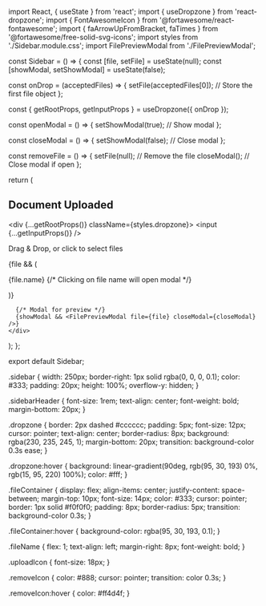 import React, { useState } from 'react';
import { useDropzone } from 'react-dropzone';
import { FontAwesomeIcon } from '@fortawesome/react-fontawesome';
import { faArrowUpFromBracket, faTimes } from '@fortawesome/free-solid-svg-icons';
import styles from './Sidebar.module.css';
import FilePreviewModal from './FilePreviewModal';

const Sidebar = () => {
  const [file, setFile] = useState(null);
  const [showModal, setShowModal] = useState(false);

  const onDrop = (acceptedFiles) => {
    setFile(acceptedFiles[0]); // Store the first file object
  };

  const { getRootProps, getInputProps } = useDropzone({ onDrop });

  const openModal = () => {
    setShowModal(true); // Show modal
  };

  const closeModal = () => {
    setShowModal(false); // Close modal
  };

  const removeFile = () => {
    setFile(null); // Remove the file
    closeModal(); // Close modal if open
  };

  return (
    <div className={styles.sidebar}>
      <h2 className={styles.sidebarHeader}>Document Uploaded</h2>
      <div {...getRootProps()} className={styles.dropzone}>
        <input {...getInputProps()} />
        <p>Drag & Drop, or click to select files</p>
        <FontAwesomeIcon icon={faArrowUpFromBracket} className={styles.uploadIcon} />
      </div>
      {file && (
        <div className={styles.fileContainer}>
          <p className={styles.fileName} onClick={openModal}>
            {file.name} {/* Clicking on file name will open modal */}
          </p>
          <FontAwesomeIcon
            icon={faTimes}
            className={styles.removeIcon}
            onClick={removeFile}
          />
        </div>
      )}

      {/* Modal for preview */}
      {showModal && <FilePreviewModal file={file} closeModal={closeModal} />}
    </div>
  );
};

export default Sidebar;




.sidebar {
  width: 250px;
  border-right: 1px solid rgba(0, 0, 0, 0.1);
  color: #333;
  padding: 20px;
  height: 100%;
  overflow-y: hidden;
}

.sidebarHeader {
  font-size: 1rem;
  text-align: center;
  font-weight: bold;
  margin-bottom: 20px;
}

.dropzone {
  border: 2px dashed #cccccc;
  padding: 5px;
  font-size: 12px;
  cursor: pointer;
  text-align: center;
  border-radius: 8px;
  background: rgba(230, 235, 245, 1);
  margin-bottom: 20px;
  transition: background-color 0.3s ease;
}

.dropzone:hover {
  background: linear-gradient(90deg, rgb(95, 30, 193) 0%, rgb(15, 95, 220) 100%);
  color: #fff;
}

.fileContainer {
  display: flex;
  align-items: center;
  justify-content: space-between;
  margin-top: 10px;
  font-size: 14px;
  color: #333;
  cursor: pointer;
  border: 1px solid #f0f0f0;
  padding: 8px;
  border-radius: 5px;
  transition: background-color 0.3s;
}

.fileContainer:hover {
  background-color: rgba(95, 30, 193, 0.1);
}

.fileName {
  flex: 1;
  text-align: left;
  margin-right: 8px;
  font-weight: bold;
}

.uploadIcon {
  font-size: 18px;
}

.removeIcon {
  color: #888;
  cursor: pointer;
  transition: color 0.3s;
}

.removeIcon:hover {
  color: #ff4d4f;
}
